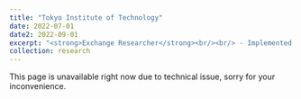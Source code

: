 ```yaml
---
title: "Tokyo Institute of Technology"
date: 2022-07-01
date2: 2022-09-01
excerpt: "<strong>Exchange Researcher</strong><br/><br/> - Implemented formation control and control barrier function (CBF) to synchronize drone swarm while interacting with human. <br/> - Developed a virtual reality interface using Unity to receive command execution from human operator’s hand movement and receive feedback visualization through a head-mounted display. <br/> - Conducted individual research project under the supervision of Assoc. Prof. Takeshi Hatanaka.<br/><br/> <img src='/images/projects_images/tokyo1.jpg'> <br/> <img src='/images/projects_images/tokyo2.jpg'>"
collection: research
---
```

This page is unavailable right now due to technical issue, sorry for your inconvenience.
